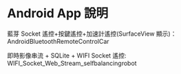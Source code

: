 # Android App 說明

藍芽 Socket 遙控+按鍵遙控+加速計遙控(SurfaceView 顯示)：  
  AndroidBluetoothRemoteControlCar

 即時影像串流 + SQLite + WIFI Socket 遙控: 
  WIFI_Socket_Web_Stream_selfbalancingrobot
